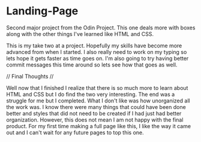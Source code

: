 # Landing-Page
Second major project from the Odin Project. This one deals more with boxes along with the other things I've learned like HTML and CSS.

This is my take two at a project. Hopefully my skills have become more advanced from when I started. I also really need to work on my typing so lets hope it gets faster as time goes on. I'm also going to try having better commit messages this time around so lets see how that goes as well.

// Final Thoughts //

Well now that I finished I realize that there is so much more to learn about HTML and CSS but I do find the two very interesting. The end was a struggle for me but I completed. What I don't like was how unorganized all the work was. I know there were many things that could have been done better and styles that did not need to be created if I had just had better organization. However, this does not mean I am not happy with the final product. For my first time making a full page like this, I like the way it came out and I can't wait for any future pages to top this one.